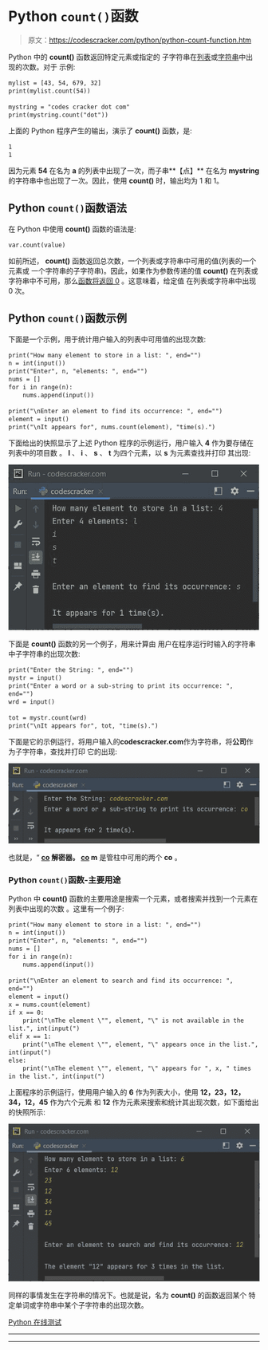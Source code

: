 # Python `count()`函数

> 原文：<https://codescracker.com/python/python-count-function.htm>

Python 中的 **count()** 函数返回特定元素或指定的 子字符串在[列表](/python/python-lists.htm)或[字符串](/python/python-strings.htm)中出现的次数。对于 示例:

```
mylist = [43, 54, 679, 32]
print(mylist.count(54))

mystring = "codes cracker dot com"
print(mystring.count("dot"))
```

上面的 Python 程序产生的输出，演示了 **count()** 函数，是:

```
1
1
```

因为元素 **54** 在名为 **a** 的列表中出现了一次，而子串**【点】** 在名为 **mystring** 的字符串中也出现了一次。因此，使用 **count()** 时，输出均为 1 和 1。

## Python `count()`函数语法

在 Python 中使用 **count()** 函数的语法是:

```
var.count(value)
```

如前所述， **count()** 函数返回总次数，一个列表或字符串中可用的值(列表的一个元素或 一个字符串的子字符串)。因此，如果作为参数传递的值 **count()** 在列表或字符串中不可用，那么<u>函数将返回 0</u> 。这意味着，给定值 在列表或字符串中出现 0 次。

## Python `count()`函数示例

下面是一个示例，用于统计用户输入的列表中可用值的出现次数:

```
print("How many element to store in a list: ", end="")
n = int(input())
print("Enter", n, "elements: ", end="")
nums = []
for i in range(n):
    nums.append(input())

print("\nEnter an element to find its occurrence: ", end="")
element = input()
print("\nIt appears for", nums.count(element), "time(s).")
```

下面给出的快照显示了上述 Python 程序的示例运行，用户输入 **4** 作为要存储在列表中的项目数 。 **l** 、 **i** 、 **s** 、 **t** 为四个元素，以 **s** 为元素查找并打印 其出现:

![python count function](img/5e9d26edcee97b5e3a3ebca3900077ff.png)

下面是 **count()** 函数的另一个例子，用来计算由 用户在程序运行时输入的字符串中子字符串的出现次数:

```
print("Enter the String: ", end="")
mystr = input()
print("Enter a word or a sub-string to print its occurrence: ", end="")
wrd = input()

tot = mystr.count(wrd)
print("\nIt appears for", tot, "time(s).")
```

下面是它的示例运行，将用户输入的**codescracker.com**作为字符串，将**公司**作为子字符串，查找并打印 它的出现:

![python count function list string](img/a6faebaa41a62c0dd45a0ad93f9c0443.png)

也就是，“ **<u>co</u> 解密器。 <u>co</u> m** 是管柱中可用的两个 **co** 。

### Python `count()`函数-主要用途

Python 中 **count()** 函数的主要用途是搜索一个元素，或者搜索并找到一个元素在列表中出现的次数 。这里有一个例子:

```
print("How many element to store in a list: ", end="")
n = int(input())
print("Enter", n, "elements: ", end="")
nums = []
for i in range(n):
    nums.append(input())

print("\nEnter an element to search and find its occurrence: ", end="")
element = input()
x = nums.count(element)
if x == 0:
    print("\nThe element \"", element, "\" is not available in the list.", int(input(")
elif x == 1:
    print("\nThe element \"", element, "\" appears once in the list.", int(input(")
else:
    print("\nThe element \"", element, "\" appears for ", x, " times in the list.", int(input(")
```

上面程序的示例运行，使用用户输入的 **6** 作为列表大小，使用 **12，23，12，34，12，45** 作为六个元素 和 **12** 作为元素来搜索和统计其出现次数，如下面给出的快照所示:

![python count function example](img/6d2123656e35053a05b3028b446f3a50.png)

同样的事情发生在字符串的情况下。也就是说，名为 **count()** 的函数返回某个 特定单词或字符串中某个子字符串的出现次数。

[Python 在线测试](/exam/showtest.php?subid=10)

* * *

* * *